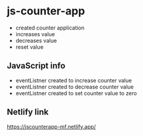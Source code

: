 # js-counter-app

- created counter application
- increases value
- decreases value
- reset value

## JavaScript info

- eventListner created to increase counter value
- eventListner created to decrease counter value
- eventListner created to set counter value to zero

## Netlify link
https://jscounterapp-mf.netlify.app/
